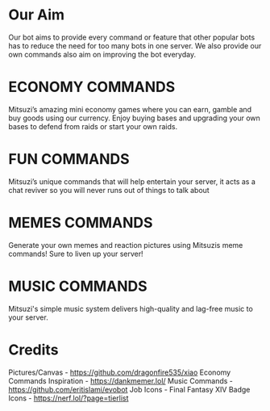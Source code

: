 # Our Aim
Our bot aims to provide every command or feature that other popular bots has to reduce the need for too many bots in one server. We also provide our own commands also aim on improving the bot everyday.
 
# ECONOMY COMMANDS
Mitsuzi’s amazing mini economy games where you can earn, gamble and buy goods using our currency. Enjoy buying bases and upgrading your own bases to defend from raids or start your own raids.

# FUN COMMANDS
Mitsuzi’s unique commands that will help entertain your server, it acts as a chat reviver so you will never runs out of things to talk about
 
# MEMES COMMANDS
Generate your own memes and reaction pictures using Mitsuzis meme commands! Sure to liven up your server!

# MUSIC COMMANDS
Mitsuzi's simple music system delivers high-quality and lag-free music to your server.
 
# Credits
Pictures/Canvas - https://github.com/dragonfire535/xiao
Economy Commands Inspiration - https://dankmemer.lol/
Music Commands - https://github.com/eritislami/evobot
Job Icons - Final Fantasy XIV
Badge Icons - https://nerf.lol/?page=tierlist
 
 
 
